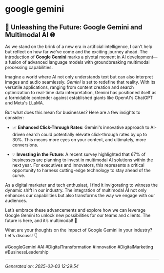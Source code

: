 # google gemini

## 🚀 Unleashing the Future: Google Gemini and Multimodal AI 🌐

As we stand on the brink of a new era in artificial intelligence, I can't help but reflect on how far we've come and the exciting journey ahead. The introduction of **Google Gemini** marks a pivotal moment in AI development—a fusion of advanced language models with groundbreaking multimodal processing capabilities.

Imagine a world where AI not only understands text but can also interpret images and audio seamlessly. _Gemini_ is set to redefine that reality. With its versatile applications, ranging from content creation and search optimization to real-time data interpretation, Gemini has positioned itself as a formidable contender against established giants like OpenAI's ChatGPT and Meta's LLaMA.

But what does this mean for businesses? Here are a few insights to consider:

- 📈 **Enhanced Click-Through Rates**: Gemini's innovative approach to AI-driven search could potentially elevate click-through rates by up to 30%. This means more eyes on your content, and ultimately, more conversions. 

- 💡 **Investing in the Future**: A recent survey highlighted that 67% of businesses are planning to invest in multimodal AI solutions within the next year. For executives and innovators, this represents a critical opportunity to harness cutting-edge technology to stay ahead of the curve.

As a digital marketer and tech enthusiast, I find it invigorating to witness the dynamic shift in our industry. The integration of multimodal AI not only enhances our capabilities but also transforms the way we engage with our audiences. 

Let’s embrace these advancements and explore how we can leverage Google Gemini to unlock new possibilities for our teams and clients. The future is here, and it’s multimodal! 🌟

What are your thoughts on the impact of Google Gemini in your industry? Let's discuss! 👇 

#GoogleGemini #AI #DigitalTransformation #Innovation #DigitalMarketing #BusinessLeadership

---
*Generated on: 2025-03-03 12:29:54*

